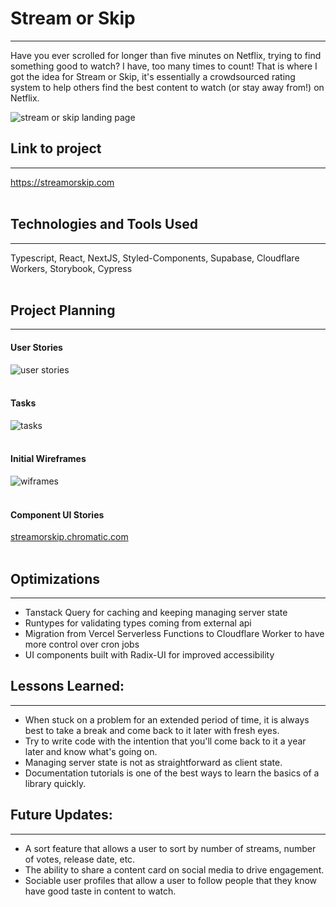 # Stream or Skip
***
Have you ever scrolled for longer than five minutes on Netflix, trying to find something good to watch? I have, too many times to count! That is where I got the idea for Stream or Skip, it's essentially a crowdsourced rating system to help others find the best content to watch (or stay away from!) on Netflix.

![stream or skip landing page](https://hcoxdhdqhkhtynyvbdpv.supabase.co/storage/v1/object/public/readme/streamorskip-landing-page.png)




## Link to project
***
https://streamorskip.com<br><br>



## Technologies and Tools Used
***
Typescript, React, NextJS, Styled-Components, Supabase, Cloudflare Workers, Storybook, Cypress
<br><br>
## Project Planning
***
#### User Stories
![user stories](https://hcoxdhdqhkhtynyvbdpv.supabase.co/storage/v1/object/public/readme/user-stories.png)
<br><br>

#### Tasks
![tasks](https://hcoxdhdqhkhtynyvbdpv.supabase.co/storage/v1/object/public/readme/tasks.png)
<br><br>

#### Initial Wireframes

![wiframes](https://hcoxdhdqhkhtynyvbdpv.supabase.co/storage/v1/object/public/readme/wireframes.png)
<br><br>

#### Component UI Stories
[streamorskip.chromatic.com](https://65cc26c55667dc3ccecc0168-lqugyeeywv.chromatic.com/?path=/story/catalog-card--default)
<br><br>

## Optimizations
***
- Tanstack Query for caching and keeping managing server state
- Runtypes for validating types coming from external api 
- Migration from Vercel Serverless Functions to Cloudflare Worker to have more control over cron jobs
- UI components built with Radix-UI for improved accessibility

## Lessons Learned:
***
- When stuck on a problem for an extended period of time, it is always best to take a break and come back to it later with fresh eyes. 
- Try to write code with the intention that you'll come back to it a year later and know what's going on.
- Managing server state is not as straightforward as client state.
- Documentation tutorials is one of the best ways to learn the basics of a library quickly.


## Future Updates:
***
- A sort feature that allows a user to sort by number of streams, number of votes, release date, etc.
- The ability to share a content card on social media to drive engagement.
- Sociable user profiles that allow a user to follow people that they know have good taste in content to watch.
